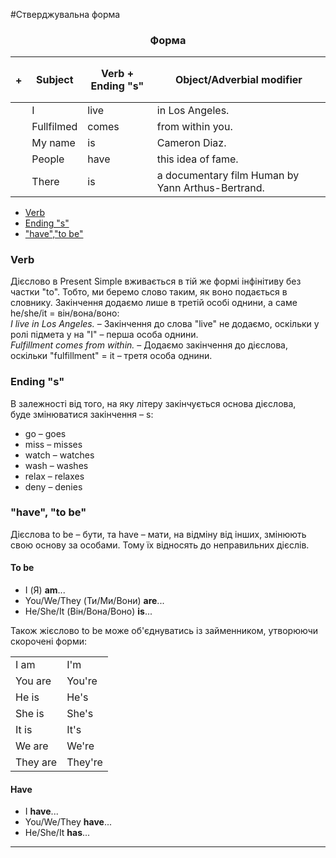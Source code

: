 #Стверджувальна форма

<center><h3>Форма</h3></center>

| <h4>+</h4> |Subject | Verb + Ending "s" | Object/Adverbial modifier |
| -- | -- | -- | --| 
| | I | live | in Los Angeles. |
| | Fullfilmed | comes | from within you. |
| | My name | is | Cameron Diaz. |
| | People | have | this idea of fame. |
| | There | is | a documentary film Human by Yann Arthus-Bertrand. |

<ul class="nav nav-tabs">
  <li class="active"><a data-toggle="tab" href="#home">Verb</a></li>
  <li><a data-toggle="tab" href="#menu1">Ending "s"</a></li>
  <li><a data-toggle="tab" href="#menu2">"have","to be"</a></li>
</ul>

<div class="tab-content">
  <div id="home" class="tab-pane fade in active">
    <h3>Verb</h3>
    <p>Дієслово в Present Simple вживається в тій же формі інфінітиву без частки <span class="p1">"to"</span>. Тобто, ми беремо слово таким, як воно подається в словнику. Закінчення додаємо лише в третій особі однини, а саме <span class="p1">he/she/it = він/вона/воно:</span><br>
    <i>I live in Los Angeles.</i> – Закінчення до слова <span class="p1">"live"</span> не додаємо, оскільки у ролі підмета у на <span class="p1">"I"</span> – перша особа однини.<br>
    <i>Fulfillment comes from within.</i> – Додаємо закінчення до дієслова, оскільки <span class="p1">"fulfillment"</span> = it – третя особа однини.</p>
  </div>
  <div id="menu1" class="tab-pane fade">
    <h3>Ending "s"</h3>
    <p>В залежності від того, на яку літеру закінчується основа дієслова,<br> буде змінюватися закінчення – s:</p>
   <ul>
   <li>go – goes</li>
   <li>miss – misses</li>
   <li>watch – watches</li>
   <li>wash – washes</li>
   <li>relax – relaxes</li>
   <li>deny – denies</li>
   </ul>
  </div>
  <div id="menu2" class="tab-pane fade">
    <h3>"have", "to be"</h3>
    <p>Дієслова <span class="p1">to be – бути</span>, та <span class="p1">have – мати</span>, на відміну від інших, змінюють свою основу за особами. Тому їх відносять до неправильних дієслів.</p>
    <h4>To be</h4>
    <ul>
    <li>I (Я) <b>am</b>...</li>
    <li>You/We/They (Ти/Ми/Вони) <b>are</b>...</li>
    <li>He/She/It (Він/Вона/Воно) <b>is</b>...</li>
    </ul>
    Також жієслово to be може об'єднуватись із займенником, утворюючи скорочені форми:
        <table>
  <tr>
    <td>I am</td>
    <td>I'm</td> 
  </tr>
   <tr>
    <td>You are</td>
    <td>You're</td> 
  </tr>
  <tr>
    <td>He is</td>
    <td>He's</td> 
  </tr>
  <tr>
    <td>She is</td>
    <td>She's</td> 
  </tr>
    <tr>
    <td>It is</td>
    <td>It's</td> 
  </tr>
   <tr>
    <td>We are</td>
    <td>We're</td> 
  </tr>
  <tr>
    <td>They are</td>
    <td>They're</td> 
  </tr>
</table>
  <h4>Have</h4>
   <ul>
    <li>I <b>have</b>...</li>
    <li>You/We/They <b>have</b>...</li>
    <li>He/She/It <b>has</b>...</li>
    </ul>
  </div>
</div>

<hr>
<br>


